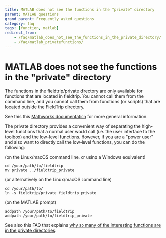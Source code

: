 ```yaml
---
title: MATLAB does not see the functions in the "private" directory
parent: MATLAB questions
grand_parent: Frequently asked questions
category: faq
tags: [function, matlab]
redirect_from:
    - /faq/matlab_does_not_see_the_functions_in_the_private_directory/
    - /faq/matlab_privatefunctions/
---
```


# MATLAB does not see the functions in the "private" directory

The functions in the fieldtrip/private directory are only available for functions that are located in fieldtrip. You cannot call them from the command line, and you cannot call them from functions (or scripts) that are located outside the FieldTrip directory.

See this this [Mathworks documentation](https://nl.mathworks.com/help/matlab/matlab_prog/private-functions.html) for more general information.

The private directory provides a convenient way of separating the high-level functions that a normal user would call (i.e. the user interface to the toolbox) and the low-level functions. However, if you are a "power user" and also want to directly call the low-level functions, you can do the following:

(on the Linux/macOS command line, or using a Windows equivalent)

    cd /your/path/to/fieldtrip
    mv private ../fieldtrip_private

(or alternatively on the Linux/macOS command line)

    cd /your/path/to/
    ln -s fieldtrip/private fieldtrip_private

(on the MATLAB prompt)

    addpath /your/path/to/fieldtrip
    addpath /your/path/to/fieldtrip_private

See also this FAQ that explains [why so many of the interesting functions are in the private directories](/faq/why_are_so_many_of_the_interesting_functions_in_the_private_directories).
